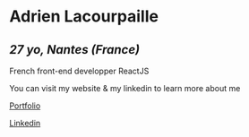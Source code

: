 # **Adrien Lacourpaille**

## *27 yo, Nantes (France)*

French front-end developper ReactJS

You can visit my website & my linkedin to learn more about me

[Portfolio](http://www.adrienlacourpaille.com/)

[Linkedin](https://www.linkedin.com/in/adrien-lacourpaille/)
